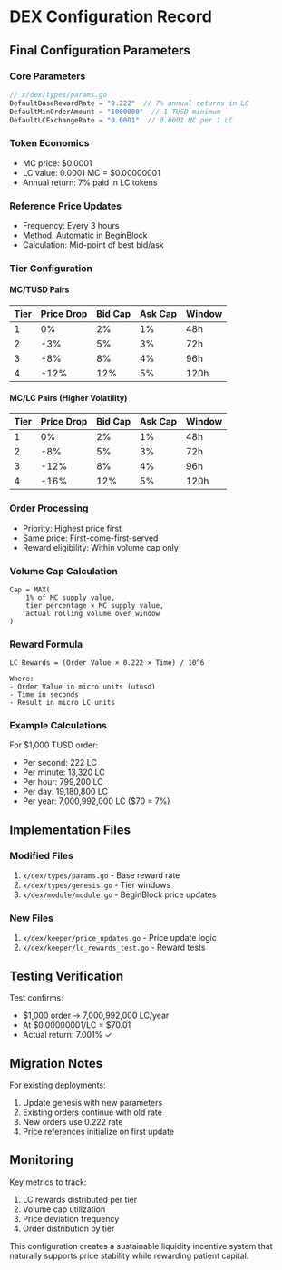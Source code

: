 # DEX Configuration Record

## Final Configuration Parameters

### Core Parameters
```go
// x/dex/types/params.go
DefaultBaseRewardRate = "0.222"  // 7% annual returns in LC
DefaultMinOrderAmount = "1000000"  // 1 TUSD minimum
DefaultLCExchangeRate = "0.0001"  // 0.0001 MC per 1 LC
```

### Token Economics
- MC price: $0.0001
- LC value: 0.0001 MC = $0.00000001
- Annual return: 7% paid in LC tokens

### Reference Price Updates
- Frequency: Every 3 hours
- Method: Automatic in BeginBlock
- Calculation: Mid-point of best bid/ask

### Tier Configuration

#### MC/TUSD Pairs
| Tier | Price Drop | Bid Cap | Ask Cap | Window |
|------|------------|---------|---------|---------|
| 1    | 0%         | 2%      | 1%      | 48h     |
| 2    | -3%        | 5%      | 3%      | 72h     |
| 3    | -8%        | 8%      | 4%      | 96h     |
| 4    | -12%       | 12%     | 5%      | 120h    |

#### MC/LC Pairs (Higher Volatility)
| Tier | Price Drop | Bid Cap | Ask Cap | Window |
|------|------------|---------|---------|---------|
| 1    | 0%         | 2%      | 1%      | 48h     |
| 2    | -8%        | 5%      | 3%      | 72h     |
| 3    | -12%       | 8%      | 4%      | 96h     |
| 4    | -16%       | 12%     | 5%      | 120h    |

### Order Processing
- Priority: Highest price first
- Same price: First-come-first-served
- Reward eligibility: Within volume cap only

### Volume Cap Calculation
```
Cap = MAX(
    1% of MC supply value,
    tier percentage × MC supply value,
    actual rolling volume over window
)
```

### Reward Formula
```
LC Rewards = (Order Value × 0.222 × Time) / 10^6

Where:
- Order Value in micro units (utusd)
- Time in seconds
- Result in micro LC units
```

### Example Calculations

For $1,000 TUSD order:
- Per second: 222 LC
- Per minute: 13,320 LC
- Per hour: 799,200 LC
- Per day: 19,180,800 LC
- Per year: 7,000,992,000 LC ($70 = 7%)

## Implementation Files

### Modified Files
1. `x/dex/types/params.go` - Base reward rate
2. `x/dex/types/genesis.go` - Tier windows
3. `x/dex/module/module.go` - BeginBlock price updates

### New Files
1. `x/dex/keeper/price_updates.go` - Price update logic
2. `x/dex/keeper/lc_rewards_test.go` - Reward tests

## Testing Verification

Test confirms:
- $1,000 order → 7,000,992,000 LC/year
- At $0.00000001/LC = $70.01
- Actual return: 7.001% ✓

## Migration Notes

For existing deployments:
1. Update genesis with new parameters
2. Existing orders continue with old rate
3. New orders use 0.222 rate
4. Price references initialize on first update

## Monitoring

Key metrics to track:
1. LC rewards distributed per tier
2. Volume cap utilization
3. Price deviation frequency
4. Order distribution by tier

This configuration creates a sustainable liquidity incentive system that naturally supports price stability while rewarding patient capital.